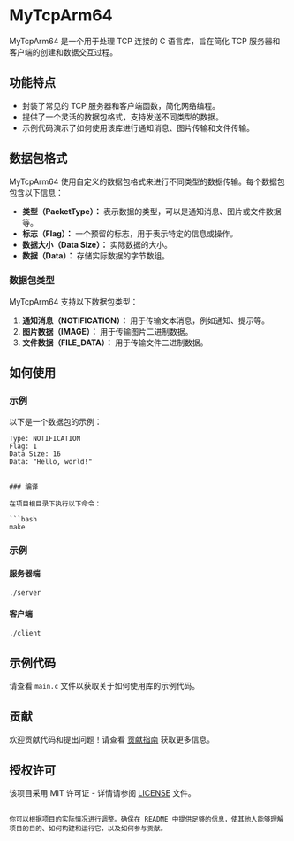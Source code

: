 # MyTcpArm64

MyTcpArm64 是一个用于处理 TCP 连接的 C 语言库，旨在简化 TCP 服务器和客户端的创建和数据交互过程。

## 功能特点

- 封装了常见的 TCP 服务器和客户端函数，简化网络编程。
- 提供了一个灵活的数据包格式，支持发送不同类型的数据。
- 示例代码演示了如何使用该库进行通知消息、图片传输和文件传输。

## 数据包格式

MyTcpArm64 使用自定义的数据包格式来进行不同类型的数据传输。每个数据包包含以下信息：

- **类型（PacketType）：** 表示数据的类型，可以是通知消息、图片或文件数据等。
- **标志（Flag）：** 一个预留的标志，用于表示特定的信息或操作。
- **数据大小（Data Size）：** 实际数据的大小。
- **数据（Data）：** 存储实际数据的字节数组。

### 数据包类型

MyTcpArm64 支持以下数据包类型：

1. **通知消息（NOTIFICATION）：** 用于传输文本消息，例如通知、提示等。
2. **图片数据（IMAGE）：** 用于传输图片二进制数据。
3. **文件数据（FILE_DATA）：** 用于传输文件二进制数据。

## 如何使用

### 示例

以下是一个数据包的示例：

```plaintext
Type: NOTIFICATION
Flag: 1
Data Size: 16
Data: "Hello, world!"


### 编译

在项目根目录下执行以下命令：

```bash
make
```

### 示例

#### 服务器端

```bash
./server
```

#### 客户端

```bash
./client
```

## 示例代码

请查看 `main.c` 文件以获取关于如何使用库的示例代码。

## 贡献

欢迎贡献代码和提出问题！请查看 [贡献指南](CONTRIBUTING.md) 获取更多信息。

## 授权许可

该项目采用 MIT 许可证 - 详情请参阅 [LICENSE](LICENSE) 文件。

```

你可以根据项目的实际情况进行调整。确保在 README 中提供足够的信息，使其他人能够理解项目的目的、如何构建和运行它，以及如何参与贡献。
